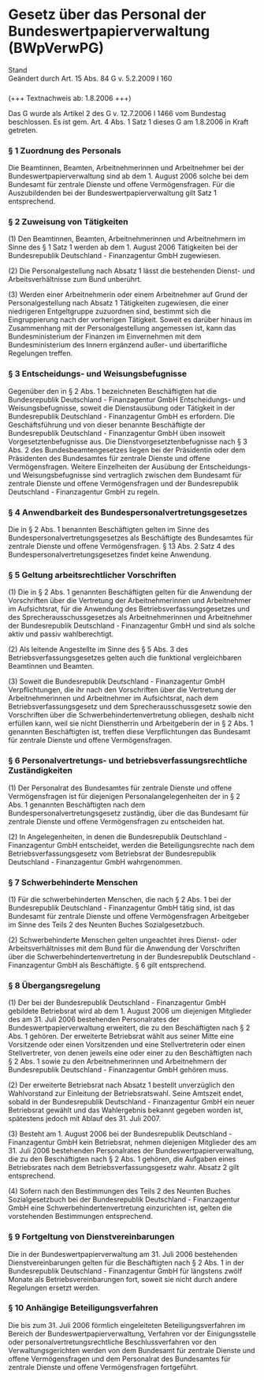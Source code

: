 Gesetz über das Personal der Bundeswertpapierverwaltung (BWpVerwPG)
===================================================================

Stand  
Geändert durch Art. 15 Abs. 84 G v. 5.2.2009 I 160

### 

(+++ Textnachweis ab: 1.8.2006 +++)

Das G wurde als Artikel 2 des G v. 12.7.2006 I 1466 vom Bundestag beschlossen. Es ist gem. Art. 4 Abs. 1 Satz 1 dieses G am 1.8.2006 in Kraft getreten.

### § 1 Zuordnung des Personals

Die Beamtinnen, Beamten, Arbeitnehmerinnen und Arbeitnehmer bei der Bundeswertpapierverwaltung sind ab dem 1. August 2006 solche bei dem Bundesamt für zentrale Dienste und offene Vermögensfragen. Für die Auszubildenden bei der Bundeswertpapierverwaltung gilt Satz 1 entsprechend.

### § 2 Zuweisung von Tätigkeiten

(1) Den Beamtinnen, Beamten, Arbeitnehmerinnen und Arbeitnehmern im Sinne des § 1 Satz 1 werden ab dem 1. August 2006 Tätigkeiten bei der Bundesrepublik Deutschland - Finanzagentur GmbH zugewiesen.

(2) Die Personalgestellung nach Absatz 1 lässt die bestehenden Dienst- und Arbeitsverhältnisse zum Bund unberührt.

(3) Werden einer Arbeitnehmerin oder einem Arbeitnehmer auf Grund der Personalgestellung nach Absatz 1 Tätigkeiten zugewiesen, die einer niedrigeren Entgeltgruppe zuzuordnen sind, bestimmt sich die Eingruppierung nach der vorherigen Tätigkeit. Soweit es darüber hinaus im Zusammenhang mit der Personalgestellung angemessen ist, kann das Bundesministerium der Finanzen im Einvernehmen mit dem Bundesministerium des Innern ergänzend außer- und übertarifliche Regelungen treffen.

### § 3 Entscheidungs- und Weisungsbefugnisse

Gegenüber den in § 2 Abs. 1 bezeichneten Beschäftigten hat die Bundesrepublik Deutschland - Finanzagentur GmbH Entscheidungs- und Weisungsbefugnisse, soweit die Dienstausübung oder Tätigkeit in der Bundesrepublik Deutschland - Finanzagentur GmbH es erfordern. Die Geschäftsführung und von dieser benannte Beschäftigte der Bundesrepublik Deutschland - Finanzagentur GmbH üben insoweit Vorgesetztenbefugnisse aus. Die Dienstvorgesetztenbefugnisse nach § 3 Abs. 2 des Bundesbeamtengesetzes liegen bei der Präsidentin oder dem Präsidenten des Bundesamtes für zentrale Dienste und offene Vermögensfragen. Weitere Einzelheiten der Ausübung der Entscheidungs- und Weisungsbefugnisse sind vertraglich zwischen dem Bundesamt für zentrale Dienste und offene Vermögensfragen und der Bundesrepublik Deutschland - Finanzagentur GmbH zu regeln.

### § 4 Anwendbarkeit des Bundespersonalvertretungsgesetzes

Die in § 2 Abs. 1 benannten Beschäftigten gelten im Sinne des Bundespersonalvertretungsgesetzes als Beschäftigte des Bundesamtes für zentrale Dienste und offene Vermögensfragen. § 13 Abs. 2 Satz 4 des Bundespersonalvertretungsgesetzes findet keine Anwendung.

### § 5 Geltung arbeitsrechtlicher Vorschriften

(1) Die in § 2 Abs. 1 genannten Beschäftigten gelten für die Anwendung der Vorschriften über die Vertretung der Arbeitnehmerinnen und Arbeitnehmer im Aufsichtsrat, für die Anwendung des Betriebsverfassungsgesetzes und des Sprecherausschussgesetzes als Arbeitnehmerinnen und Arbeitnehmer der Bundesrepublik Deutschland - Finanzagentur GmbH und sind als solche aktiv und passiv wahlberechtigt.

(2) Als leitende Angestellte im Sinne des § 5 Abs. 3 des Betriebsverfassungsgesetzes gelten auch die funktional vergleichbaren Beamtinnen und Beamten.

(3) Soweit die Bundesrepublik Deutschland - Finanzagentur GmbH Verpflichtungen, die ihr nach den Vorschriften über die Vertretung der Arbeitnehmerinnen und Arbeitnehmer im Aufsichtsrat, nach dem Betriebsverfassungsgesetz und dem Sprecherausschussgesetz sowie den Vorschriften über die Schwerbehindertenvertretung obliegen, deshalb nicht erfüllen kann, weil sie nicht Dienstherrin und Arbeitgeberin der in § 2 Abs. 1 genannten Beschäftigten ist, treffen diese Verpflichtungen das Bundesamt für zentrale Dienste und offene Vermögensfragen.

### § 6 Personalvertretungs- und betriebsverfassungsrechtliche Zuständigkeiten

(1) Der Personalrat des Bundesamtes für zentrale Dienste und offene Vermögensfragen ist für diejenigen Personalangelegenheiten der in § 2 Abs. 1 genannten Beschäftigten nach dem Bundespersonalvertretungsgesetz zuständig, über die das Bundesamt für zentrale Dienste und offene Vermögensfragen zu entscheiden hat.

(2) In Angelegenheiten, in denen die Bundesrepublik Deutschland - Finanzagentur GmbH entscheidet, werden die Beteiligungsrechte nach dem Betriebsverfassungsgesetz vom Betriebsrat der Bundesrepublik Deutschland - Finanzagentur GmbH wahrgenommen.

### § 7 Schwerbehinderte Menschen

(1) Für die schwerbehinderten Menschen, die nach § 2 Abs. 1 bei der Bundesrepublik Deutschland - Finanzagentur GmbH tätig sind, ist das Bundesamt für zentrale Dienste und offene Vermögensfragen Arbeitgeber im Sinne des Teils 2 des Neunten Buches Sozialgesetzbuch.

(2) Schwerbehinderte Menschen gelten ungeachtet ihres Dienst- oder Arbeitsverhältnisses mit dem Bund für die Anwendung der Vorschriften über die Schwerbehindertenvertretung in der Bundesrepublik Deutschland - Finanzagentur GmbH als Beschäftigte. § 6 gilt entsprechend.

### § 8 Übergangsregelung

(1) Der bei der Bundesrepublik Deutschland - Finanzagentur GmbH gebildete Betriebsrat wird ab dem 1. August 2006 um diejenigen Mitglieder des am 31. Juli 2006 bestehenden Personalrates der Bundeswertpapierverwaltung erweitert, die zu den Beschäftigten nach § 2 Abs. 1 gehören. Der erweiterte Betriebsrat wählt aus seiner Mitte eine Vorsitzende oder einen Vorsitzenden und eine Stellvertreterin oder einen Stellvertreter, von denen jeweils eine oder einer zu den Beschäftigten nach § 2 Abs. 1 sowie zu den Arbeitnehmerinnen und Arbeitnehmern der Bundesrepublik Deutschland - Finanzagentur GmbH gehören muss.

(2) Der erweiterte Betriebsrat nach Absatz 1 bestellt unverzüglich den Wahlvorstand zur Einleitung der Betriebsratswahl. Seine Amtszeit endet, sobald in der Bundesrepublik Deutschland - Finanzagentur GmbH ein neuer Betriebsrat gewählt und das Wahlergebnis bekannt gegeben worden ist, spätestens jedoch mit Ablauf des 31. Juli 2007.

(3) Besteht am 1. August 2006 bei der Bundesrepublik Deutschland - Finanzagentur GmbH kein Betriebsrat, nehmen diejenigen Mitglieder des am 31. Juli 2006 bestehenden Personalrates der Bundeswertpapierverwaltung, die zu den Beschäftigten nach § 2 Abs. 1 gehören, die Aufgaben eines Betriebsrates nach dem Betriebsverfassungsgesetz wahr. Absatz 2 gilt entsprechend.

(4) Sofern nach den Bestimmungen des Teils 2 des Neunten Buches Sozialgesetzbuch bei der Bundesrepublik Deutschland - Finanzagentur GmbH eine Schwerbehindertenvertretung einzurichten ist, gelten die vorstehenden Bestimmungen entsprechend.

### § 9 Fortgeltung von Dienstvereinbarungen

Die in der Bundeswertpapierverwaltung am 31. Juli 2006 bestehenden Dienstvereinbarungen gelten für die Beschäftigten nach § 2 Abs. 1 in der Bundesrepublik Deutschland - Finanzagentur GmbH für längstens zwölf Monate als Betriebsvereinbarungen fort, soweit sie nicht durch andere Regelungen ersetzt werden.

### § 10 Anhängige Beteiligungsverfahren

Die bis zum 31. Juli 2006 förmlich eingeleiteten Beteiligungsverfahren im Bereich der Bundeswertpapierverwaltung, Verfahren vor der Einigungsstelle oder personalvertretungsrechtliche Beschlussverfahren vor den Verwaltungsgerichten werden von dem Bundesamt für zentrale Dienste und offene Vermögensfragen und dem Personalrat des Bundesamtes für zentrale Dienste und offene Vermögensfragen fortgeführt.
